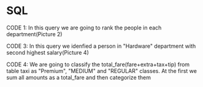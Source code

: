 # SQL
CODE 1: In this query we are going to rank the people in each department(Picture 2)

CODE 3: In this query we idenfied a person in "Hardware" department with second highest salary(Picture 4)

CODE 4: We are going to classify the total_fare(fare+extra+tax+tip) from table taxi as "Premium", "MEDIUM" and "REGULAR" classes. At the first we sum all amounts as a total_fare and then 
categorize them

